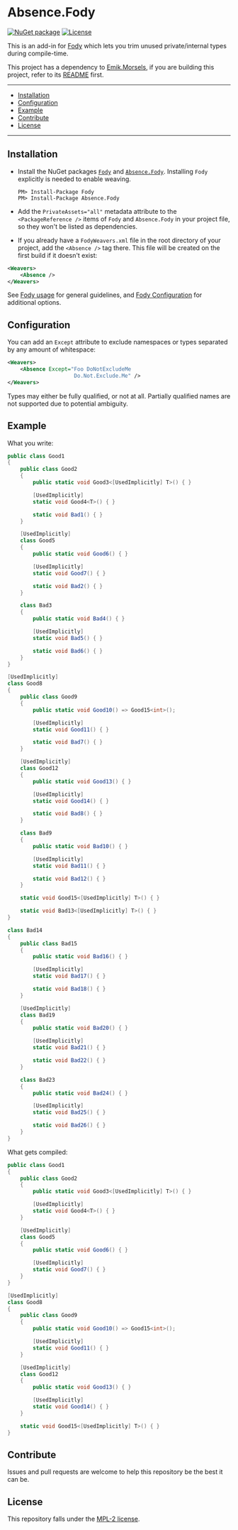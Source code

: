 # Absence.Fody

[![NuGet package](https://img.shields.io/nuget/v/Absence.Fody.svg?color=50fa7b&logo=NuGet&style=for-the-badge)](https://www.nuget.org/packages/Absence.Fody)
[![License](https://img.shields.io/github/license/Emik03/Absence.Fody.svg?color=6272a4&style=for-the-badge)](https://github.com/Emik03/Absence.Fody/blob/main/LICENSE)

This is an add-in for [Fody](https://github.com/Fody/Fody) which lets you trim unused private/internal types during compile-time.

This project has a dependency to [Emik.Morsels](https://github.com/Emik03/Emik.Morsels), if you are building this project, refer to its [README](https://github.com/Emik03/Emik.Morsels/blob/main/README.md) first.

---

- [Installation](#installation)
- [Configuration](#configuration)
- [Example](#example)
- [Contribute](#contribute)
- [License](#license)

---

## Installation

- Install the NuGet packages [`Fody`](https://www.nuget.org/packages/Fody) and [`Absence.Fody`](https://www.nuget.org/packages/Absence.Fody). Installing `Fody` explicitly is needed to enable weaving.

  ```
  PM> Install-Package Fody
  PM> Install-Package Absence.Fody
  ```

- Add the `PrivateAssets="all"` metadata attribute to the `<PackageReference />` items of `Fody` and `Absence.Fody` in your project file, so they won't be listed as dependencies.

- If you already have a `FodyWeavers.xml` file in the root directory of your project, add the `<Absence />` tag there. This file will be created on the first build if it doesn't exist:

```xml
<Weavers>
    <Absence />
</Weavers>
```

See [Fody usage](https://github.com/Fody/Home/blob/master/pages/usage.md) for general guidelines, and [Fody Configuration](https://github.com/Fody/Home/blob/master/pages/configuration.md) for additional options.

## Configuration

You can add an `Except` attribute to exclude namespaces or types separated by any amount of whitespace:

```xml
<Weavers>
    <Absence Except="Foo DoNotExcludeMe
                     Do.Not.Exclude.Me" />
</Weavers>
```

Types may either be fully qualified, or not at all. Partially qualified names are not supported due to potential ambiguity.

## Example

What you write:

```csharp
public class Good1
{
    public class Good2
    {
        public static void Good3<[UsedImplicitly] T>() { }

        [UsedImplicitly]
        static void Good4<T>() { }

        static void Bad1() { }
    }

    [UsedImplicitly]
    class Good5
    {
        public static void Good6() { }

        [UsedImplicitly]
        static void Good7() { }

        static void Bad2() { }
    }

    class Bad3
    {
        public static void Bad4() { }

        [UsedImplicitly]
        static void Bad5() { }

        static void Bad6() { }
    }
}

[UsedImplicitly]
class Good8
{
    public class Good9
    {
        public static void Good10() => Good15<int>();

        [UsedImplicitly]
        static void Good11() { }

        static void Bad7() { }
    }

    [UsedImplicitly]
    class Good12
    {
        public static void Good13() { }

        [UsedImplicitly]
        static void Good14() { }

        static void Bad8() { }
    }

    class Bad9
    {
        public static void Bad10() { }

        [UsedImplicitly]
        static void Bad11() { }

        static void Bad12() { }
    }

    static void Good15<[UsedImplicitly] T>() { }

    static void Bad13<[UsedImplicitly] T>() { }
}

class Bad14
{
    public class Bad15
    {
        public static void Bad16() { }

        [UsedImplicitly]
        static void Bad17() { }

        static void Bad18() { }
    }

    [UsedImplicitly]
    class Bad19
    {
        public static void Bad20() { }

        [UsedImplicitly]
        static void Bad21() { }

        static void Bad22() { }
    }

    class Bad23
    {
        public static void Bad24() { }

        [UsedImplicitly]
        static void Bad25() { }

        static void Bad26() { }
    }
}
```

What gets compiled:

```csharp
public class Good1
{
    public class Good2
    {
        public static void Good3<[UsedImplicitly] T>() { }

        [UsedImplicitly]
        static void Good4<T>() { }
    }

    [UsedImplicitly]
    class Good5
    {
        public static void Good6() { }

        [UsedImplicitly]
        static void Good7() { }
    }
}

[UsedImplicitly]
class Good8
{
    public class Good9
    {
        public static void Good10() => Good15<int>();

        [UsedImplicitly]
        static void Good11() { }
    }

    [UsedImplicitly]
    class Good12
    {
        public static void Good13() { }

        [UsedImplicitly]
        static void Good14() { }
    }

    static void Good15<[UsedImplicitly] T>() { }
}
```

## Contribute

Issues and pull requests are welcome to help this repository be the best it can be.

## License

This repository falls under the [MPL-2 license](https://www.mozilla.org/en-US/MPL/2.0/).
